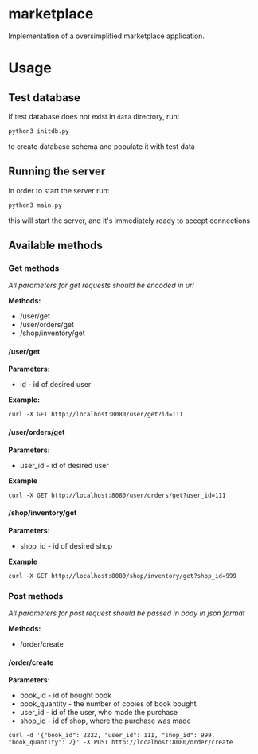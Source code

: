# marketplace
Implementation of a oversimplified marketplace application.

# Usage
## Test database
If test database does not exist in `data` directory, run:
```sh
python3 initdb.py
```
to create database schema and populate it with test data

## Running the server
In order to start the server run:
```sh
python3 main.py
```
this will start the server, and it's immediately ready to accept connections

## Available methods
### Get methods
*All parameters for get requests should be encoded in url*

**Methods:**
* /user/get
* /user/orders/get
* /shop/inventory/get

#### /user/get
**Parameters:**
* id - id of desired user

**Example:**
```
curl -X GET http://localhost:8080/user/get?id=111
```

#### /user/orders/get
**Parameters:**

* user\_id - id of desired user

**Example**
```
curl -X GET http://localhost:8080/user/orders/get?user_id=111
```

#### /shop/inventory/get

**Parameters:**

* shop\_id - id of desired shop

**Example**
```
curl -X GET http://localhost:8080/shop/inventory/get?shop_id=999
```


### Post methods
*All parameters for post request should be passed in body in json format*

**Methods:**
* /order/create

#### /order/create
**Parameters:**
* book\_id - id of bought book
* book\_quantity - the number of copies of book bought
* user\_id - id of the user, who made the purchase
* shop\_id - id of shop, where the purchase was made
```
curl -d '{"book_id": 2222, "user_id": 111, "shop_id": 999, "book_quantity": 2}' -X POST http://localhost:8080/order/create
```
